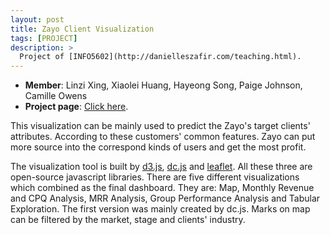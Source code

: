 ```yaml
---
layout: post
title: Zayo Client Visualization
tags: [PROJECT]
description: >
  Project of [INFO5602](http://danielleszafir.com/teaching.html).
---
```

- **Member**: Linzi Xing, Xiaolei Huang, Hayeong Song, Paige Johnson, Camille Owens
- **Project page**: [Click here](https://github.com/INFO-4602-5602/project1-zayo-project1).

This visualization can be mainly used to predict the Zayo's target clients' attributes. According to these customers' common features. Zayo can put more source into the correspond kinds of users and get the most profit.

The visualization tool is built by [d3.js](https://d3js.org/), [dc.js](https://dc-js.github.io/dc.js/) and [leaflet](http://leafletjs.com/). All these three are open-source javascript libraries. There are five different visualizations which combined as the final dashboard. They are: Map, Monthly Revenue and CPQ Analysis, MRR Analysis, Group Performance Analysis and Tabular Exploration. The first version was mainly created by dc.js. Marks on map can be filtered by the market, stage and clients' industry.
